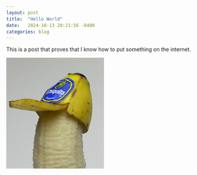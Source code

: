 ```yaml
---
layout: post
title:  "Hello World"
date:   2024-10-13 20:21:56 -0400
categories: blog
---
```


This is a post that proves that I know how to put something on the internet.

![hello](/assets/banana_hat.png)